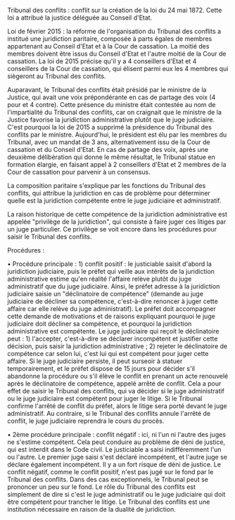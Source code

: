 

Tribunal des conflits : conflit sur la création de la loi du 24 mai 1872. Cette loi a attribué la justice déléguée au Conseil d'Etat.

Loi de février 2015 : la réforme de l'organisation du Tribunal des conflits a institué une juridiction paritaire, composée à parts égales de membres appartenant au Conseil d'Etat et à la Cour de cassation. La moitié des membres doivent être issus du Conseil d'Etat et l'autre moitié de la Cour de cassation. La loi de 2015 précise qu'il y a 4 conseillers d'Etat et 4 conseillers de la Cour de cassation, qui élisent parmi eux les 4 membres qui siègeront au Tribunal des conflits.

Auparavant, le Tribunal des conflits était présidé par le ministre de la Justice, qui avait une voix prépondérante en cas de partage des voix (4 pour et 4 contre). Cette présence du ministre était contestée au nom de l'impartialité du Tribunal des conflits, car on craignait que le ministre de la Justice favorise la juridiction administrative plutôt que le juge judiciaire. C'est pourquoi la loi de 2015 a supprimé la présidence du Tribunal des conflits par le ministre. Aujourd'hui, le président est élu par les membres du Tribunal, avec un mandat de 3 ans, alternativement issu de la Cour de cassation et du Conseil d'Etat. En cas de partage des voix, après une deuxième délibération qui donne le même résultat, le Tribunal statue en formation élargie, en faisant appel à 2 conseillers d'Etat et 2 membres de la Cour de cassation pour parvenir à un consensus.

La composition paritaire s'explique par les fonctions du Tribunal des conflits, qui attribue la juridiction en cas de problème pour déterminer quelle est la juridiction compétente entre le juge judiciaire et administratif.

La raison historique de cette compétence de la juridiction administrative est appelée "privilège de la juridiction", qui consiste à faire juger ces litiges par un juge particulier. Ce privilège se voit encore dans les procédures pour saisir le Tribunal des conflits.

Procédures :

• Procédure principale : 1) conflit positif : le justiciable saisit d'abord la juridiction judiciaire, puis le préfet qui veille aux intérêts de la juridiction administrative estime qu'en réalité l'affaire relève plutôt du juge administratif que du juge judiciaire. Ainsi, le préfet adresse à la juridiction judiciaire saisie un "déclinatoire de compétence" (demande au juge judiciaire de décliner sa compétence, c'est-à-dire renoncer à juger cette affaire car elle relève du juge administratif). Le préfet doit accompagner cette demande de motivations et de raisons expliquant pourquoi le juge judiciaire doit décliner sa compétence, et pourquoi la juridiction administrative est compétente. Le juge judiciaire qui reçoit le déclinatoire peut : 1) l'accepter, c'est-à-dire se déclarer incompétent et justifier cette décision, puis saisir la juridiction administrative ; 2) rejeter le déclinatoire de compétence car selon lui, c'est lui qui est compétent pour juger cette affaire. Si le juge judiciaire persiste, il peut surseoir à statuer temporairement, et le préfet dispose de 15 jours pour décider s'il abandonne la procédure ou s'il élève le conflit en prenant un acte renouvelé après le déclinatoire de compétence, appelé arrêté de conflit. Cela a pour effet de saisir le Tribunal des conflits, qui va décider si le juge administratif ou le juge judiciaire est compétent pour juger le litige. Si le Tribunal confirme l'arrêté de conflit du préfet, alors le litige sera porté devant le juge administratif. Au contraire, si le Tribunal des conflits annule l'arrêté de conflit, le juge judiciaire reprendra le cours du procès.

• 2ème procédure principale : conflit négatif : ici, ni l'un ni l'autre des juges ne s'estime compétent. Cela peut conduire au problème de déni de justice, qui est interdit dans le Code civil. Le justiciable a saisi indifféremment l'un ou l'autre. Le premier juge saisi s'est déclaré incompétent, et l'autre juge se déclare également incompétent. Il y a un fort risque de déni de justice. Le conflit négatif, comme le conflit positif, n'est pas jugé sur le fond par le Tribunal des conflits. Dans des cas exceptionnels, le Tribunal peut se prononcer un peu sur le fond. Le rôle du Tribunal des conflits est simplement de dire si c'est le juge administratif ou le juge judiciaire qui doit être compétent pour trancher le litige. Le Tribunal des conflits est une institution nécessaire en raison de la dualité de juridiction.